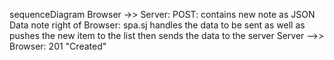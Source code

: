 sequenceDiagram
  Browser ->> Server: POST: contains new note as JSON Data
  note right of Browser: spa.sj handles the data to be sent as well as pushes the new item to the list then sends the data to the server 
  Server -->> Browser: 201 "Created"
